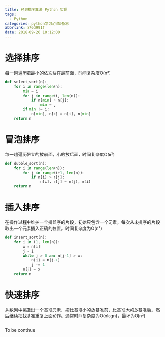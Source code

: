 ```yaml
---
title: 经典排序算法 Python 实现
tags:
  - Python
categories: python学习心得&备忘
abbrlink: 576d991f
date: 2018-09-26 10:12:00
---
```


# 选择排序

每一趟遍历把最小的依次放在最前面，时间复杂度O(n²)

```python
def select_sort(n):
	for i in range(len(n):
		min = i
		for j in range(i, len(n)):
			if n[min] > n[j]:
				min = j
		if min != i:
			n[min], n[i] = n[i], n[min]
	return n
```

# 冒泡排序

每一趟遍历把大的放前面，小的放后面，时间复杂度O(n²)

```python
def dubble_sort(n):
	for i in range(len(n)):
		for j in range(i+1, len(n)):
			if n[i] > n[j]:
				n[i], n[j] = n[j], n[i]
	return n
```

# 插入排序

在操作过程中维护一个排好序的片段，初始只包含一个元素。每次从未排序的片段取出一个元素插入正确的位置。时间复杂度为O(n²)

```python
def insert_sort(n):
	for i in (1, len(n)):
		x = n[i]
		j = i
		while j > 0 and n[j-1] > x:
			n[j] = n[j-1]
			j -= 1
		n[j] = x
	return n
```

# 快速排序

从数列中挑选出一个基准元素，把比基准小的放基准前，比基准大的放基准后。然后继续把找基准重复上面动作。通常时间复杂度为O(nlogn)，最坏为O(n²)

```python

```

To be continue